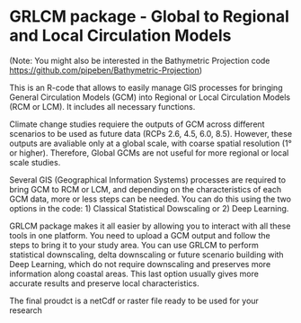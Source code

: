 # GRLCM package - Global to Regional and Local Circulation Models

(Note: You might also be interested in the Bathymetric Projection code https://github.com/pipeben/Bathymetric-Projection)

This is an R-code that allows to easily manage GIS processes for bringing General Circulation Models (GCM) into Regional or Local Circulation Models (RCM or LCM). It includes all necessary functions.

Climate change studies requiere the outputs of GCM across different scenarios to be used as future data (RCPs 2.6, 4.5, 6.0, 8.5). However, these outputs are avaliable only at a global scale, with coarse spatial resolution (1° or higher). Therefore, Global GCMs are not useful for more regional or local scale studies.

Several GIS (Geographical Information Systems) processes are required to bring GCM to RCM or LCM, and depending on the characteristics of each GCM data, more or less steps can be needed. You can do this using the two options in the code: 1) Classical Statistical Dowscaling or 2) Deep Learning.

GRLCM package makes it all easier by allowing you to interact with all these tools in one platform. You need to upload a GCM output and follow the steps to bring it to your study area. You can use GRLCM to perform statistical downscaling, delta downscaling or future scenario building with Deep Learning, which do not require downscaling and preserves more information along coastal areas. This last option usually gives more accurate results and preserve local characteristics.

The final proudct is a netCdf or raster file ready to be used for your research


